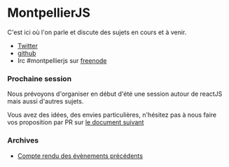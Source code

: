MontpellierJS
=============

C'est ici où l'on parle et discute des sujets en cours et à venir.

* [Twitter](https://twitter.com/MontpellierJS)
* [github](https://github.com/MontpellierJS/MontpellierJS)
* Irc #montpellierjs sur [freenode](http://chat.freenode.net)

### Prochaine session 

Nous prévoyons d'organiser en début d'été une session autour de reactJS mais aussi d'autres sujets.

Vous avez des idées, des envies particulières, n'hésitez pas à nous faire vos proposition par PR sur [le document suivant](sessions/MontpellierJS6.md)


### Archives

* [Compte rendu des évènements précédents](archives/ARCHIVE.md)
